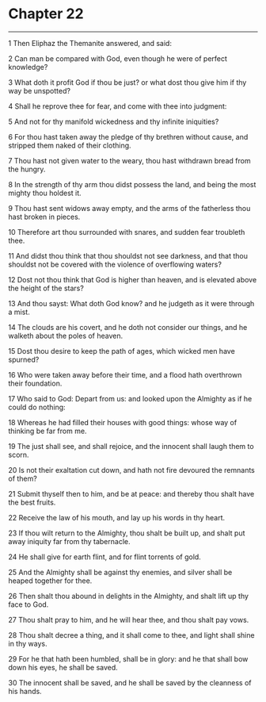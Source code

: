 # Chapter 22

***

1 Then Eliphaz the Themanite answered, and said:

2 Can man be compared with God, even though he were of perfect knowledge?

3 What doth it profit God if thou be just? or what dost thou give him if thy way be unspotted?

4 Shall he reprove thee for fear, and come with thee into judgment:

5 And not for thy manifold wickedness and thy infinite iniquities?

6 For thou hast taken away the pledge of thy brethren without cause, and stripped them naked of their clothing.

7 Thou hast not given water to the weary, thou hast withdrawn bread from the hungry.

8 In the strength of thy arm thou didst possess the land, and being the most mighty thou holdest it.

9 Thou hast sent widows away empty, and the arms of the fatherless thou hast broken in pieces.

10 Therefore art thou surrounded with snares, and sudden fear troubleth thee.

11 And didst thou think that thou shouldst not see darkness, and that thou shouldst not be covered with the violence of overflowing waters?

12 Dost not thou think that God is higher than heaven, and is elevated above the height of the stars?

13 And thou sayst: What doth God know? and he judgeth as it were through a mist.

14 The clouds are his covert, and he doth not consider our things, and he walketh about the poles of heaven.

15 Dost thou desire to keep the path of ages, which wicked men have spurned?

16 Who were taken away before their time, and a flood hath overthrown their foundation.

17 Who said to God: Depart from us: and looked upon the Almighty as if he could do nothing:

18 Whereas he had filled their houses with good things: whose way of thinking be far from me.

19 The just shall see, and shall rejoice, and the innocent shall laugh them to scorn.

20 Is not their exaltation cut down, and hath not fire devoured the remnants of them?

21 Submit thyself then to him, and be at peace: and thereby thou shalt have the best fruits.

22 Receive the law of his mouth, and lay up his words in thy heart.

23 If thou wilt return to the Almighty, thou shalt be built up, and shalt put away iniquity far from thy tabernacle.

24 He shall give for earth flint, and for flint torrents of gold.

25 And the Almighty shall be against thy enemies, and silver shall be heaped together for thee.

26 Then shalt thou abound in delights in the Almighty, and shalt lift up thy face to God.

27 Thou shalt pray to him, and he will hear thee, and thou shalt pay vows.

28 Thou shalt decree a thing, and it shall come to thee, and light shall shine in thy ways.

29 For he that hath been humbled, shall be in glory: and he that shall bow down his eyes, he shall be saved.

30 The innocent shall be saved, and he shall be saved by the cleanness of his hands.

